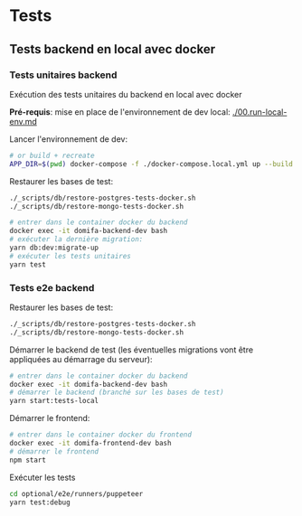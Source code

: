 # Tests

## Tests backend en local avec docker

### Tests unitaires backend

Exécution des tests unitaires du backend en local avec docker

__Pré-requis__: mise en  place de l'environnement de dev local: [./00.run-local-env.md](./00.run-local-env.md)

Lancer l'environnement de dev:

```bash
# or build + recreate
APP_DIR=$(pwd) docker-compose -f ./docker-compose.local.yml up --build --force-recreate
```

Restaurer les bases de test:

```bash
./_scripts/db/restore-postgres-tests-docker.sh
./_scripts/db/restore-mongo-tests-docker.sh
```

```bash
# entrer dans le container docker du backend
docker exec -it domifa-backend-dev bash
# exécuter la dernière migration:
yarn db:dev:migrate-up
# exécuter les tests unitaires
yarn test
```

### Tests e2e backend

Restaurer les bases de test:

```bash
./_scripts/db/restore-postgres-tests-docker.sh
./_scripts/db/restore-mongo-tests-docker.sh
```

Démarrer le backend de test (les éventuelles migrations vont être appliquées au démarrage du serveur):

```bash
# entrer dans le container docker du backend
docker exec -it domifa-backend-dev bash
# démarrer le backend (branché sur les bases de test)
yarn start:tests-local
```

Démarrer le frontend:

```bash
# entrer dans le container docker du frontend
docker exec -it domifa-frontend-dev bash
# démarrer le frontend
npm start
```

Exécuter les tests

```bash
cd optional/e2e/runners/puppeteer
yarn test:debug
```
